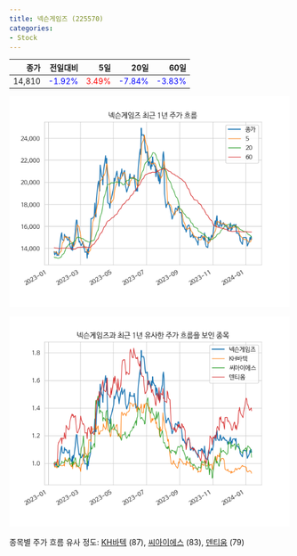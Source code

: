 ```yaml
---
title: 넥슨게임즈 (225570)
categories:
- Stock
---
```


|종가|전일대비|5일|20일|60일|
|---:|-------:|--:|---:|---:|
|14,810|<span style="color: blue">-1.92%</span>|<span style="color: red">3.49%</span>|<span style="color: blue">-7.84%</span>|<span style="color: blue">-3.83%</span>|


<!-- more -->

![225570](/assets/images/stock/225570.png)

![225570](/assets/images/stock/225570_sim.png)

종목별 주가 흐름 유사 정도:
[KH바텍](/stock/060720/) (87),
[씨아이에스](/stock/222080/) (83),
[덴티움](/stock/145720/) (79)